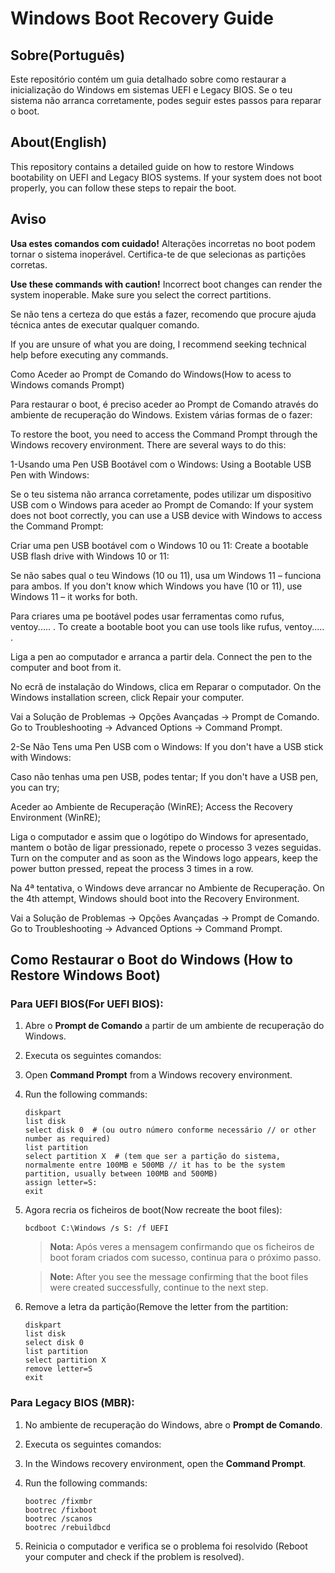 # Windows Boot Recovery Guide


## Sobre(Português)
Este repositório contém um guia detalhado sobre como restaurar a inicialização do Windows em sistemas UEFI e Legacy BIOS. Se o teu sistema não arranca corretamente, podes seguir estes passos para reparar o boot.

## About(English)
This repository contains a detailed guide on how to restore Windows bootability on UEFI and Legacy BIOS systems. If your system does not boot properly, you can follow these steps to repair the boot.


## Aviso
**Usa estes comandos com cuidado!** Alterações incorretas no boot podem tornar o sistema inoperável. Certifica-te de que selecionas as partições corretas.

**Use these commands with caution!** Incorrect boot changes can render the system inoperable. Make sure you select the correct partitions.

Se não tens a certeza do que estás a fazer, recomendo que procure ajuda técnica antes de executar qualquer comando.

If you are unsure of what you are doing, I recommend seeking technical help before executing any commands.


Como Aceder ao Prompt de Comando do Windows(How to acess to Windows comands Prompt)

Para restaurar o boot, é preciso aceder ao Prompt de Comando através do ambiente de recuperação do Windows. Existem várias formas de o fazer:

To restore the boot, you need to access the Command Prompt through the Windows recovery environment. There are several ways to do this:

1️-Usando uma Pen USB Bootável com o Windows:
   Using a Bootable USB Pen with Windows:

   Se o teu sistema não arranca corretamente, podes utilizar um dispositivo USB com o Windows para       aceder ao Prompt de Comando:
   If your system does not boot correctly, you can use a USB device with Windows to access the          Command Prompt:

   Criar uma pen USB bootável com o Windows 10 ou 11:
   Create a bootable USB flash drive with Windows 10 or 11:

   Se não sabes qual o teu Windows (10 ou 11), usa um Windows 11 – funciona para ambos.
   If you don't know which Windows you have (10 or 11), use Windows 11 – it works for both.

   Para criares uma pe bootável podes usar ferramentas como rufus, ventoy..... .
   To create a bootable boot you can use tools like rufus, ventoy..... .

   Liga a pen ao computador e arranca a partir dela.
   Connect the pen to the computer and boot from it.

   No ecrã de instalação do Windows, clica em Reparar o computador.
   On the Windows installation screen, click Repair your computer.

   Vai a Solução de Problemas → Opções Avançadas → Prompt de Comando.
   Go to Troubleshooting → Advanced Options → Command Prompt.

2️-Se Não Tens uma Pen USB com o Windows:
   If you don't have a USB stick with Windows:

   Caso não tenhas uma pen USB, podes tentar;
   If you don't have a USB pen, you can try;

   Aceder ao Ambiente de Recuperação (WinRE);
   Access the Recovery Environment (WinRE);

   Liga o computador e assim que o logótipo do Windows for apresentado, mantem o botão de ligar          pressionado, repete o processo 3 vezes seguidas.
   Turn on the computer and as soon as the Windows logo appears, keep the power button pressed,          repeat the process 3 times in a row.

   Na 4ª tentativa, o Windows deve arrancar no Ambiente de Recuperação.
   On the 4th attempt, Windows should boot into the Recovery Environment.

   Vai a Solução de Problemas → Opções Avançadas → Prompt de Comando.
   Go to Troubleshooting → Advanced Options → Command Prompt.


## Como Restaurar o Boot do Windows (How to Restore Windows Boot)

### **Para UEFI BIOS(For UEFI BIOS):**
1. Abre o **Prompt de Comando** a partir de um ambiente de recuperação do Windows.
2. Executa os seguintes comandos:
   
1. Open **Command Prompt** from a Windows recovery environment.
2. Run the following commands:
   ```
   diskpart
   list disk
   select disk 0  # (ou outro número conforme necessário // or other number as required)
   list partition
   select partition X  # (tem que ser a partição do sistema, normalmente entre 100MB e 500MB // it has to be the system partition, usually between 100MB and 500MB)
   assign letter=S:
   exit
   ```
4. Agora recria os ficheiros de boot(Now recreate the boot files):
   
   ```
   bcdboot C:\Windows /s S: /f UEFI
   ```
   > **Nota:** Após veres a mensagem confirmando que os ficheiros de boot foram criados com sucesso, continua para o próximo passo.
   
   > **Note:** After you see the message confirming that the boot files were created successfully, continue to the next step.

5. Remove a letra da partição(Remove the letter from the partition:
   
   ```
   diskpart
   list disk
   select disk 0
   list partition
   select partition X
   remove letter=S
   exit
   ```


### **Para Legacy BIOS (MBR):**
1. No ambiente de recuperação do Windows, abre o **Prompt de Comando**.
2. Executa os seguintes comandos:

1. In the Windows recovery environment, open the **Command Prompt**.
2. Run the following commands:
   
   ```
   bootrec /fixmbr
   bootrec /fixboot
   bootrec /scanos
   bootrec /rebuildbcd
   ```
4. Reinicia o computador e verifica se o problema foi resolvido (Reboot your computer and check if the problem is resolved).




